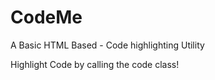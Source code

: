 # CodeMe
A Basic HTML Based -  Code highlighting Utility 

Highlight Code by calling the code class!

